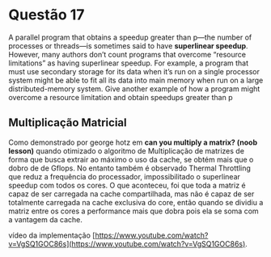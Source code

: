 # Questão 17

A parallel program that obtains a speedup greater than p—the number of processes or threads—is sometimes said to have **superlinear speedup**. However, many authors don’t count programs that overcome “resource limitations” as having superlinear speedup. For example, a program that must use secondary storage for its data when it’s run on a single processor system might be able to fit all its data into main memory when run on a large distributed-memory system. Give another example of how a program might overcome a resource limitation and obtain speedups greater than p

## Multiplicação Matricial

Como demonstrado por george hotz em **can you multiply a matrix? (noob lesson)** quando otimizado o algoritmo de Multiplicação de matrizes de forma que busca extrair ao máximo o uso da cache,
se obtém mais que o dobro de de Gflops. No entanto também é observado Thermal Throttling que reduz a frequência do processador, impossibilitado o superlinear speedup com todos os cores. O que aconteceu, foi que toda a matriz é capaz
de ser carregada na cache compartilhada, mas não é capaz de ser
totalmente carregada na cache exclusiva do core, então quando
se dividiu a matriz entre os cores a performance mais que dobra
pois ela se soma com a vantagem da cache.

vídeo da implementação [https://www.youtube.com/watch?v=VgSQ1GOC86s](https://www.youtube.com/watch?v=VgSQ1GOC86s).